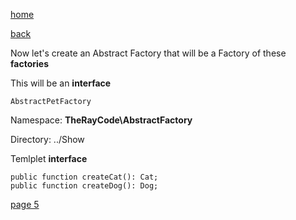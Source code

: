 [home](./page01.md)

[back](./page03.md)

Now let's create an Abstract Factory that will be a Factory of these **factories**

This will be an **interface**

```
AbstractPetFactory
```

Namespace: **TheRayCode\AbstractFactory**

Directory: ../Show

Temlplet **interface**

```
public function createCat(): Cat;
public function createDog(): Dog;
```

[page 5](./page05.md)
